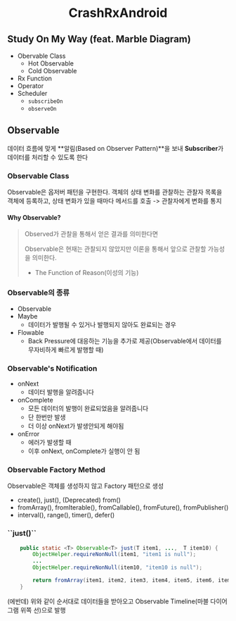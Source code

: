 <h1 align="center"> CrashRxAndroid </h1>

<h2> Study On My Way (feat. Marble Diagram) </h2>

- Obervable Class
    - Hot Observable
    - Cold Observable
- Rx Function
- Operator
- Scheduler
    - ``subscribeOn``
    - ``observeOn``

<h2> Observable </h2>

데이터 흐름에 맞게 **알림(Based on Observer Pattern)**을 보내 **Subscriber**가 데이터를 처리할 수 있도록 한다

<h3> Observable Class </h3>

Observable은 옵저버 패턴을 구현한다. 객체의 상태 변화를 관찰하는 관찰자 목록을 객체에 등록하고,
상태 변화가 있을 때마다 메서드를 호출 -> 관찰자에게 변화를 통지

<h4> Why Observable? </h4>

> Observed가 관찰을 통해서 얻은 결과를 의미한다면
>
> Observable은 현재는 관찰되지 않았지만 이론을 통해서 앞으로 관찰할 가능성을 의미한다.
> - The Function of Reason(이성의 기능)

<h3> Observable의 종류 </h3>

- Observable
- Maybe
    - 데이터가 발행될 수 있거나 발행되지 않아도 완료되는 경우
- Flowable
    - Back Pressure에 대응하는 기능을 추가로 제공(Observable에서 데이터를 무자비하게 빠르게 발행할 때)

<h3> Observable's Notification </h3>

- onNext
    - 데이터 발행을 알려줍니다
- onComplete
    - 모든 데이터의 발행이 완료되었음을 알려줍니다
    - 단 한번만 발생
    - 더 이상 onNext가 발생안되게 해야됨
- onError
    - 에러가 발생할 때
    - 이후 onNext, onComplete가 실행이 안 됨

<h3> Observable Factory Method </h3>

Observable은 객체를 생성하지 않고 Factory 패턴으로 생성

- create(), just(), (Deprecated) from()
- fromArray(), fromIterable(), fromCallable(), fromFuture(), fromPublisher()
- interval(), range(), timer(), defer()

<h3> ``just()`` </h3>

```java
    public static <T> Observable<T> just(T item1, ...,  T item10) {
        ObjectHelper.requireNonNull(item1, "item1 is null");
        ...
        ObjectHelper.requireNonNull(item10, "item10 is null");

        return fromArray(item1, item2, item3, item4, item5, item6, item7, item8, item9, item10);
    }
````

(에반데) 위와 같이 순서대로 데이터들을 받아오고 Observable Timeline(마블 다이어그램 위쪽 선)으로 발행



